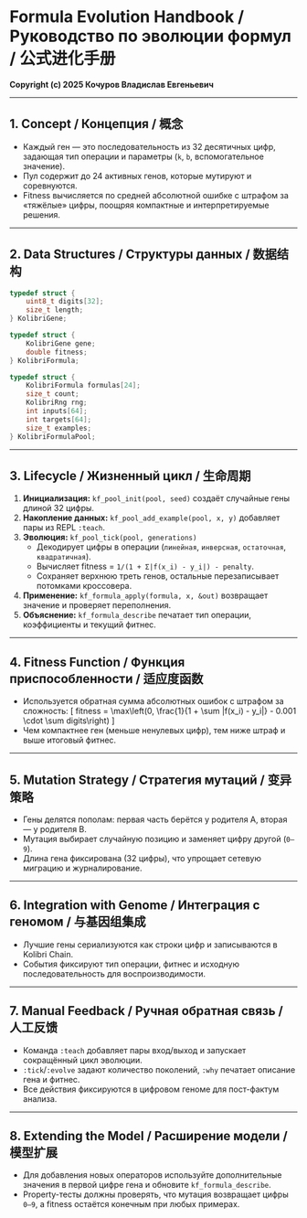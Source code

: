 # Formula Evolution Handbook / Руководство по эволюции формул / 公式进化手册

**Copyright (c) 2025 Кочуров Владислав Евгеньевич**

---

## 1. Concept / Концепция / 概念

- Каждый ген — это последовательность из 32 десятичных цифр, задающая тип операции
  и параметры (`k`, `b`, вспомогательное значение).
- Пул содержит до 24 активных генов, которые мутируют и соревнуются.
- Fitness вычисляется по средней абсолютной ошибке с штрафом за «тяжёлые» цифры,
  поощряя компактные и интерпретируемые решения.

---

## 2. Data Structures / Структуры данных / 数据结构

```c
typedef struct {
    uint8_t digits[32];
    size_t length;
} KolibriGene;

typedef struct {
    KolibriGene gene;
    double fitness;
} KolibriFormula;

typedef struct {
    KolibriFormula formulas[24];
    size_t count;
    KolibriRng rng;
    int inputs[64];
    int targets[64];
    size_t examples;
} KolibriFormulaPool;
```

---

## 3. Lifecycle / Жизненный цикл / 生命周期

1. **Инициализация:** `kf_pool_init(pool, seed)` создаёт случайные гены длиной 32 цифры.
2. **Накопление данных:** `kf_pool_add_example(pool, x, y)` добавляет пары из REPL `:teach`.
3. **Эволюция:** `kf_pool_tick(pool, generations)`
   - Декодирует цифры в операции (`линейная`, `инверсная`, `остаточная`, `квадратичная`).
   - Вычисляет fitness = `1/(1 + Σ|f(x_i) - y_i|) - penalty`.
   - Сохраняет верхнюю треть генов, остальные перезаписывает потомками кроссовера.
4. **Применение:** `kf_formula_apply(formula, x, &out)` возвращает значение и проверяет переполнения.
5. **Объяснение:** `kf_formula_describe` печатает тип операции, коэффициенты и текущий фитнес.

---

## 4. Fitness Function / Функция приспособленности / 适应度函数

- Используется обратная сумма абсолютных ошибок с штрафом за сложность:
  \[
  fitness = \max\left(0, \frac{1}{1 + \sum |f(x_i) - y_i|} - 0.001 \cdot \sum digits\right)
  \]
- Чем компактнее ген (меньше ненулевых цифр), тем ниже штраф и выше итоговый фитнес.

---

## 5. Mutation Strategy / Стратегия мутаций / 变异策略

- Гены делятся пополам: первая часть берётся у родителя A, вторая — у родителя B.
- Мутация выбирает случайную позицию и заменяет цифру другой (`0–9`).
- Длина гена фиксирована (32 цифры), что упрощает сетевую миграцию и журналирование.

---

## 6. Integration with Genome / Интеграция с геномом / 与基因组集成

- Лучшие гены сериализуются как строки цифр и записываются в Kolibri Chain.
- События фиксируют тип операции, фитнес и исходную последовательность для воспроизводимости.

---

## 7. Manual Feedback / Ручная обратная связь / 人工反馈

- Команда `:teach` добавляет пары вход/выход и запускает сокращённый цикл эволюции.
- `:tick`/`:evolve` задают количество поколений, `:why` печатает описание гена и фитнес.
- Все действия фиксируются в цифровом геноме для пост-фактум анализа.

---

## 8. Extending the Model / Расширение модели / 模型扩展

- Для добавления новых операторов используйте дополнительные значения в первой цифре гена и обновите `kf_formula_describe`.
- Property-тесты должны проверять, что мутация возвращает цифры `0–9`, а fitness остаётся конечным при любых примерах.

